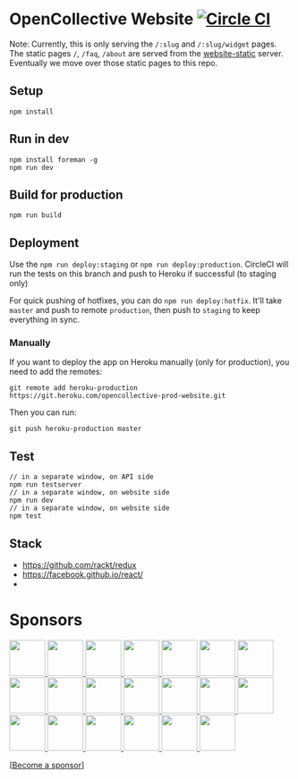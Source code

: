 # OpenCollective Website [![Circle CI](https://circleci.com/gh/OpenCollective/website/tree/master.svg?style=svg&circle-token=529943730e6598363053a54a31969aa0278f0f33)](https://circleci.com/gh/OpenCollective/website/tree/master)

Note: Currently, this is only serving the `/:slug` and `/:slug/widget` pages. 
The static pages `/`, `/faq`, `/about` are served from the [website-static](https://github.com/opencollective/website-static) server. Eventually we move over those static pages to this repo.

## Setup

```
npm install
```

## Run in dev

```
npm install foreman -g
npm run dev
```

## Build for production

```
npm run build
```

## Deployment

Use the `npm run deploy:staging` or `npm run deploy:production`.
CircleCI will run the tests on this branch and push to Heroku if successful (to staging only)

For quick pushing of hotfixes, you can do `npm run deploy:hotfix`. It'll take `master` and push to remote `production`, then push to `staging` to keep everything in sync.

### Manually
If you want to deploy the app on Heroku manually (only for production), you need to add the remotes:

```
git remote add heroku-production https://git.heroku.com/opencollective-prod-website.git
```

Then you can run:

```
git push heroku-production master
```

## Test

```
// in a separate window, on API side
npm run testserver
// in a separate window, on website side
npm run dev
// in a separate window, on website side
npm test
```

## Stack

- https://github.com/rackt/redux
- https://facebook.github.io/react/
- 

# Sponsors

  <a href="https://opencollective.com/opencollective/backers/0/website" target="_blank">
    <img src="https://opencollective.com/opencollective/backers/0/avatar" height="64">
  </a>
  <a href="https://opencollective.com/opencollective/backers/1/website" target="_blank">
    <img src="https://opencollective.com/opencollective/backers/1/avatar" height="64">
  </a>
  <a href="https://opencollective.com/opencollective/backers/2/website" target="_blank">
    <img src="https://opencollective.com/opencollective/backers/2/avatar" height="64">
  </a>
  <a href="https://opencollective.com/opencollective/backers/3/website" target="_blank">
    <img src="https://opencollective.com/opencollective/backers/3/avatar" height="64">
  </a>
  <a href="https://opencollective.com/opencollective/backers/4/website" target="_blank">
    <img src="https://opencollective.com/opencollective/backers/4/avatar" height="64">
  </a>
  <a href="https://opencollective.com/opencollective/backers/5/website" target="_blank">
    <img src="https://opencollective.com/opencollective/backers/5/avatar" height="64">
  </a>
  <a href="https://opencollective.com/opencollective/backers/6/website" target="_blank">
    <img src="https://opencollective.com/opencollective/backers/6/avatar" height="64">
  </a>
  <a href="https://opencollective.com/opencollective/backers/7/website" target="_blank">
    <img src="https://opencollective.com/opencollective/backers/7/avatar" height="64">
  </a>
  <a href="https://opencollective.com/opencollective/backers/8/website" target="_blank">
    <img src="https://opencollective.com/opencollective/backers/8/avatar" height="64">
  </a>
  <a href="https://opencollective.com/opencollective/backers/9/website" target="_blank">
    <img src="https://opencollective.com/opencollective/backers/9/avatar" height="64">
  </a>
<a href="https://opencollective.com/opencollective/backers/10/website" target="_blank">
    <img src="https://opencollective.com/opencollective/backers/10/avatar" height="64">
  </a>
<a href="https://opencollective.com/opencollective/backers/11/website" target="_blank">
    <img src="https://opencollective.com/opencollective/backers/11/avatar" height="64">
  </a>
<a href="https://opencollective.com/opencollective/backers/12/website" target="_blank">
    <img src="https://opencollective.com/opencollective/backers/12/avatar" height="64">
  </a>
<a href="https://opencollective.com/opencollective/backers/13/website" target="_blank">
    <img src="https://opencollective.com/opencollective/backers/13/avatar" height="64">
  </a>
<a href="https://opencollective.com/opencollective/backers/14/website" target="_blank">
    <img src="https://opencollective.com/opencollective/backers/14/avatar" height="64">
  </a>
<a href="https://opencollective.com/opencollective/backers/15/website" target="_blank">
    <img src="https://opencollective.com/opencollective/backers/15/avatar" height="64">
  </a>
<a href="https://opencollective.com/opencollective/backers/16/website" target="_blank">
    <img src="https://opencollective.com/opencollective/backers/16/avatar" height="64">
  </a>
<a href="https://opencollective.com/opencollective/backers/17/website" target="_blank">
    <img src="https://opencollective.com/opencollective/backers/17/avatar" height="64">
  </a>
<a href="https://opencollective.com/opencollective/backers/18/website" target="_blank">
    <img src="https://opencollective.com/opencollective/backers/18/avatar" height="64">
  </a>
<a href="https://opencollective.com/opencollective/backers/19/website" target="_blank">
    <img src="https://opencollective.com/opencollective/backers/19/avatar" height="64">
  </a>

[[Become a sponsor](https://opencollective.com/opencollective)]
